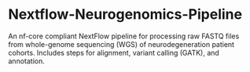 # Nextflow-Neurogenomics-Pipeline
An nf-core compliant NextFlow pipeline for processing raw FASTQ files from whole-genome sequencing (WGS) of neurodegeneration patient cohorts. Includes steps for alignment, variant calling (GATK), and annotation.
